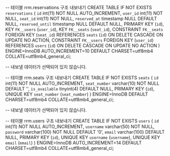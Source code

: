 -- 테이블 rrm.reservations 구조 내보내기
CREATE TABLE IF NOT EXISTS `reservations` (
  `id` int(11) NOT NULL AUTO_INCREMENT,
  `user_id` int(11) NOT NULL,
  `seat_id` int(11) NOT NULL,
  `reserved_at` timestamp NULL DEFAULT NULL,
  `reserved_until` timestamp NULL DEFAULT NULL,
  PRIMARY KEY (`id`),
  KEY `FK__users` (`user_id`),
  KEY `FK__seats` (`seat_id`),
  CONSTRAINT `FK__seats` FOREIGN KEY (`seat_id`) REFERENCES `seats` (`id`) ON DELETE CASCADE ON UPDATE NO ACTION,
  CONSTRAINT `FK__users` FOREIGN KEY (`user_id`) REFERENCES `users` (`id`) ON DELETE CASCADE ON UPDATE NO ACTION
) ENGINE=InnoDB AUTO_INCREMENT=10 DEFAULT CHARSET=utf8mb4 COLLATE=utf8mb4_general_ci;

-- 내보낼 데이터가 선택되어 있지 않습니다.

-- 테이블 rrm.seats 구조 내보내기
CREATE TABLE IF NOT EXISTS `seats` (
  `id` int(11) NOT NULL AUTO_INCREMENT,
  `seat_number` varchar(10) NOT NULL DEFAULT '',
  `is_available` tinyint(4) DEFAULT NULL,
  PRIMARY KEY (`id`),
  UNIQUE KEY `seat_number` (`seat_number`)
) ENGINE=InnoDB DEFAULT CHARSET=utf8mb4 COLLATE=utf8mb4_general_ci;

-- 내보낼 데이터가 선택되어 있지 않습니다.

-- 테이블 rrm.users 구조 내보내기
CREATE TABLE IF NOT EXISTS `users` (
  `id` int(11) NOT NULL AUTO_INCREMENT,
  `username` varchar(50) NOT NULL,
  `password` varchar(100) NOT NULL DEFAULT '0',
  `email` varchar(100) DEFAULT NULL,
  PRIMARY KEY (`id`),
  UNIQUE KEY `username` (`username`),
  UNIQUE KEY `email` (`email`)
) ENGINE=InnoDB AUTO_INCREMENT=14 DEFAULT CHARSET=utf8mb4 COLLATE=utf8mb4_general_ci;
